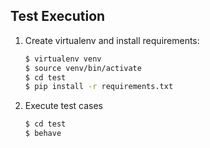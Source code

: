 ## Test Execution

1. Create virtualenv and install requirements:
    ```bash
    $ virtualenv venv 
    $ source venv/bin/activate 
    $ cd test
    $ pip install -r requirements.txt
    ```
2. Execute test cases
    ```bash
    $ cd test
    $ behave
    ```
